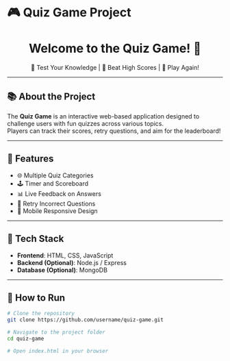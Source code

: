 # 🎮 Quiz Game Project

<div align="center">
  <h1>Welcome to the Quiz Game! 🧠</h1>
  <div class="scrolling-text">
    🚀 Test Your Knowledge | 🎯 Beat High Scores | 🔄 Play Again!
  </div>
</div>

---

## 📚 About the Project
The **Quiz Game** is an interactive web-based application designed to challenge users with fun quizzes across various topics.  
Players can track their scores, retry questions, and aim for the leaderboard!

---

## 🚀 Features
- 🌐 Multiple Quiz Categories  
- 🕹️ Timer and Scoreboard  
- 📊 Live Feedback on Answers  
- 🔄 Retry Incorrect Questions  
- 📱 Mobile Responsive Design  

---

## 🎨 Tech Stack
- **Frontend**: HTML, CSS, JavaScript  
- **Backend (Optional)**: Node.js / Express  
- **Database (Optional)**: MongoDB  

---

## 📂 How to Run
```bash
# Clone the repository
git clone https://github.com/username/quiz-game.git

# Navigate to the project folder
cd quiz-game

# Open index.html in your browser
